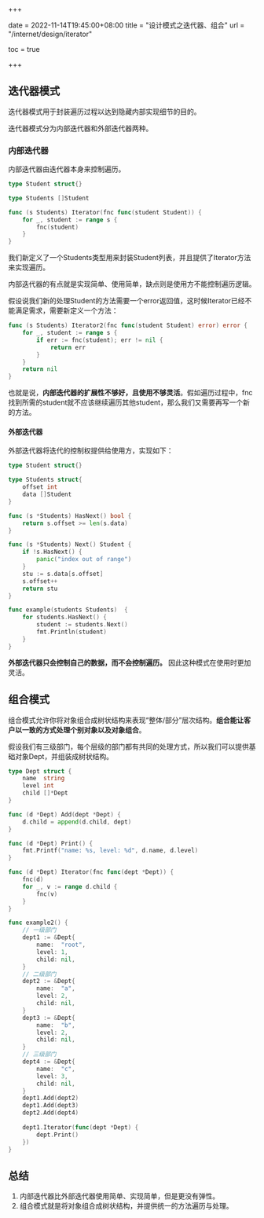 +++

date = 2022-11-14T19:45:00+08:00
title = "设计模式之迭代器、组合"
url = "/internet/design/iterator"

toc = true

+++



## 迭代器模式

迭代器模式用于封装遍历过程以达到隐藏内部实现细节的目的。

迭代器模式分为内部迭代器和外部迭代器两种。

### 内部迭代器

内部迭代器由迭代器本身来控制遍历。

```go
type Student struct{}

type Students []Student

func (s Students) Iterator(fnc func(student Student)) {
	for _, student := range s {
		fnc(student)
	}
}
```

我们新定义了一个Students类型用来封装Student列表，并且提供了Iterator方法来实现遍历。

内部迭代器的有点就是实现简单、使用简单，缺点则是使用方不能控制遍历逻辑。

假设说我们新的处理Student的方法需要一个error返回值，这时候Iterator已经不能满足需求，需要新定义一个方法：

```go
func (s Students) Iterator2(fnc func(student Student) error) error {
	for _, student := range s {
		if err := fnc(student); err != nil {
			return err
		}
	}
	return nil
}
```

也就是说，**内部迭代器的扩展性不够好，且使用不够灵活**。假如遍历过程中，fnc找到所需的student就不应该继续遍历其他student，那么我们又需要再写一个新的方法。

#### 外部迭代器

外部迭代器将迭代的控制权提供给使用方，实现如下：

```go
type Student struct{}

type Students struct{
	offset int
	data []Student
}

func (s *Students) HasNext() bool {
	return s.offset >= len(s.data)
}

func (s *Students) Next() Student {
	if !s.HasNext() {
		panic("index out of range")
	}
	stu := s.data[s.offset]
	s.offset++
	return stu
}

func example(students Students)  {
	for students.HasNext() {
		student := students.Next()
		fmt.Println(student)
	}
}
```

**外部迭代器只会控制自己的数据，而不会控制遍历。** 因此这种模式在使用时更加灵活。

## 组合模式

组合模式允许你将对象组合成树状结构来表现“整体/部分”层次结构。**组合能让客户以一致的方式处理个别对象以及对象组合**。

假设我们有三级部门，每个层级的部门都有共同的处理方式，所以我们可以提供基础对象Dept，并组装成树状结构。

```go
type Dept struct {
	name  string
	level int
	child []*Dept
}

func (d *Dept) Add(dept *Dept) {
	d.child = append(d.child, dept)
}

func (d *Dept) Print() {
	fmt.Printf("name: %s, level: %d", d.name, d.level)
}

func (d *Dept) Iterator(fnc func(dept *Dept)) {
	fnc(d)
	for _, v := range d.child {
		fnc(v)
	}
}

func example2() {
	// 一级部门
	dept1 := &Dept{
		name:  "root",
		level: 1,
		child: nil,
	}
	// 二级部门
	dept2 := &Dept{
		name:  "a",
		level: 2,
		child: nil,
	}
	dept3 := &Dept{
		name:  "b",
		level: 2,
		child: nil,
	}
	// 三级部门
	dept4 := &Dept{
		name:  "c",
		level: 3,
		child: nil,
	}
	dept1.Add(dept2)
	dept1.Add(dept3)
	dept2.Add(dept4)
	
	dept1.Iterator(func(dept *Dept) {
		dept.Print()
	})
}
```



## 总结

1. 内部迭代器比外部迭代器使用简单、实现简单，但是更没有弹性。
2. 组合模式就是将对象组合成树状结构，并提供统一的方法遍历与处理。
